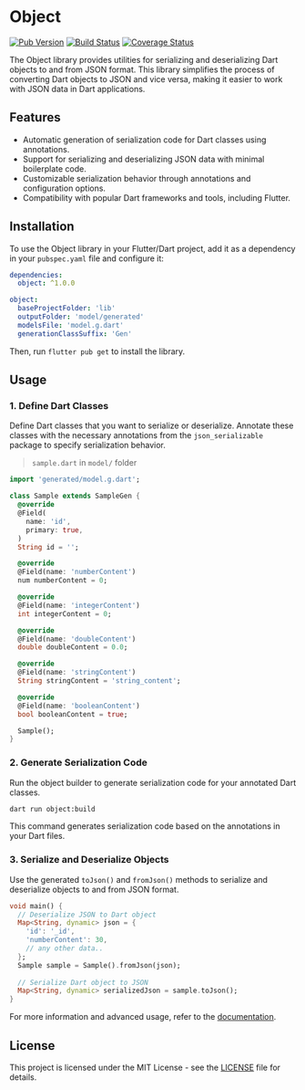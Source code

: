 # Object

[![Pub Version](https://img.shields.io/pub/v/object.svg)](https://pub.dev/packages/object)
[![Build Status](https://travis-ci.org/landamessenger/object.svg?branch=master)](https://travis-ci.org/landamessenger/object)
[![Coverage Status](https://coveralls.io/repos/github/landamessenger/object/badge.svg?branch=master)](https://coveralls.io/github/landamessenger/object?branch=master)

The Object library provides utilities for serializing and deserializing Dart objects to and from JSON format. This library simplifies the process of converting Dart objects to JSON and vice versa, making it easier to work with JSON data in Dart applications.

## Features

- Automatic generation of serialization code for Dart classes using annotations.
- Support for serializing and deserializing JSON data with minimal boilerplate code.
- Customizable serialization behavior through annotations and configuration options.
- Compatibility with popular Dart frameworks and tools, including Flutter.

## Installation

To use the Object library in your Flutter/Dart project, add it as a dependency in your `pubspec.yaml` file and configure it:

```yaml
dependencies:
  object: ^1.0.0

object:
  baseProjectFolder: 'lib'
  outputFolder: 'model/generated'
  modelsFile: 'model.g.dart'
  generationClassSuffix: 'Gen'
```

Then, run `flutter pub get` to install the library.

## Usage

### 1. Define Dart Classes

Define Dart classes that you want to serialize or deserialize. Annotate these classes with the necessary annotations from the `json_serializable` package to specify serialization behavior.

> `sample.dart` in `model/` folder

```dart
import 'generated/model.g.dart';

class Sample extends SampleGen {
  @override
  @Field(
    name: 'id',
    primary: true,
  )
  String id = '';

  @override
  @Field(name: 'numberContent')
  num numberContent = 0;

  @override
  @Field(name: 'integerContent')
  int integerContent = 0;

  @override
  @Field(name: 'doubleContent')
  double doubleContent = 0.0;

  @override
  @Field(name: 'stringContent')
  String stringContent = 'string_content';

  @override
  @Field(name: 'booleanContent')
  bool booleanContent = true;

  Sample();
}
```

### 2. Generate Serialization Code

Run the object builder to generate serialization code for your annotated Dart classes.

```bash
dart run object:build
```

This command generates serialization code based on the annotations in your Dart files.

### 3. Serialize and Deserialize Objects

Use the generated `toJson()` and `fromJson()` methods to serialize and deserialize objects to and from JSON format.

```dart
void main() {
  // Deserialize JSON to Dart object
  Map<String, dynamic> json = {
    'id': '_id',
    'numberContent': 30,
    // any other data..
  };
  Sample sample = Sample().fromJson(json);
  
  // Serialize Dart object to JSON
  Map<String, dynamic> serializedJson = sample.toJson();
}
```

For more information and advanced usage, refer to the [documentation](https://pub.dev/packages/object).

## License

This project is licensed under the MIT License - see the [LICENSE](LICENSE) file for details.
